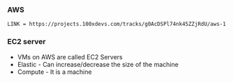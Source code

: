 ### AWS

```
LINK = https://projects.100xdevs.com/tracks/g0AcDSPl74nk45ZZjRdU/aws-1
```

### EC2 server

- VMs on AWS are called EC2 Servers
- Elastic - Can increase/decrease the size of the machine
- Compute - It is a machine
 



